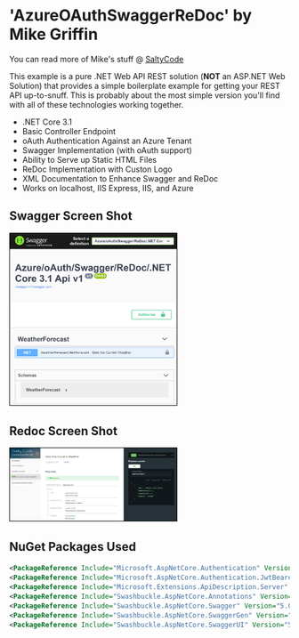 # 'AzureOAuthSwaggerReDoc' by Mike Griffin
You can read more of Mike's stuff @ [SaltyCode](https://saltycode.blogspot.com)

This example is a pure .NET Web API REST solution (**NOT** an ASP.NET Web Solution) that provides a simple boilerplate example for getting your REST API up-to-snuff. This is probably about the most simple version you'll find with all of these technologies working together. 

* .NET Core 3.1
* Basic Controller Endpoint
* oAuth Authentication Against an Azure Tenant
* Swagger Implementation (with oAuth support)
* Ability to Serve up Static HTML Files
* ReDoc Implementation with Custon Logo
* XML Documentation to Enhance Swagger and ReDoc
* Works on localhost, IIS Express, IIS, and Azure

## Swagger Screen Shot
<img src="AzureOAuthSwaggerReDoc/Images/Swagger.PNG" style="border:1px solid black !important" width="300"/>

## Redoc Screen Shot
<img src="AzureOAuthSwaggerReDoc/Images/ReDoc.PNG" style="border:1px solid black !important" width="300"/>

## NuGet Packages Used

```xml
<PackageReference Include="Microsoft.AspNetCore.Authentication" Version="2.2.0" />
<PackageReference Include="Microsoft.AspNetCore.Authentication.JwtBearer" Version="3.1.2" />
<PackageReference Include="Microsoft.Extensions.ApiDescription.Server" Version="3.1.2">
<PackageReference Include="Swashbuckle.AspNetCore.Annotations" Version="5.0.0-rc5" />
<PackageReference Include="Swashbuckle.AspNetCore.Swagger" Version="5.0.0-rc5" />
<PackageReference Include="Swashbuckle.AspNetCore.SwaggerGen" Version="5.0.0-rc5" />
<PackageReference Include="Swashbuckle.AspNetCore.SwaggerUI" Version="5.0.0-rc5" />
  ```
